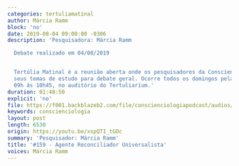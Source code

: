 ```yaml
---
categories: tertuliamatinal
author: Márcia Ramm
block: 'no'
date: 2019-08-04 09:00:00 -0306
description: 'Pesquisadora: Márcia Ramm

  Debate realizado em 04/08/2019


  Tertúlia Matinal é a reunião aberta onde os pesquisadores da Conscienciologia apresentam
  seus temas de estudo para debate geral. Ocorre todos os domingos pela manhã, das
  09h às 10h45, no auditório do Tertuliarium.'
duration: 01:48:50
explicit: 'no'
file: https://f001.backblazeb2.com/file/conscienciologiapodcast/audios/xspQTI_tGDc.m4a
keywords: conscienciologia
layout: post
length: 6530
origin: https://youtu.be/xspQTI_tGDc
summary: 'Pesquisador: Márcia Ramm'
title: '#159 - Agente Reconciliador Universalista'
voices: Márcia Ramm
---
```

